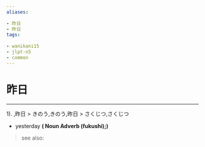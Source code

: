 ```yaml
---
aliases:
    
- 昨日
- 昨日
tags:
    
- wanikani15
- jlpt-n5
- common
---
```


# 昨日
---
1).
,昨日 > きのう,きのう,昨日 > さくじつ,さくじつ

- yesterday
**( Noun Adverb (fukushi);)**
> see also: 
            